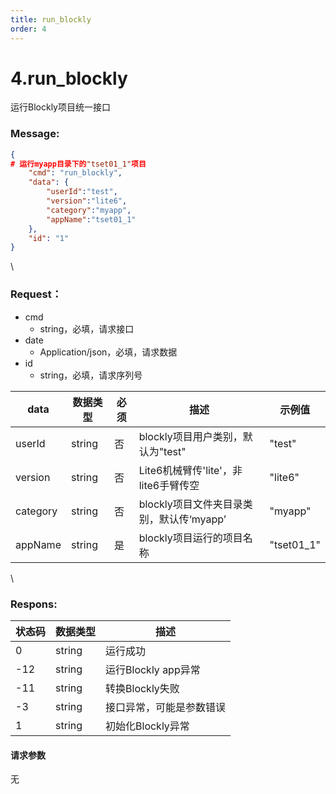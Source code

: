 ```yaml
---
title: run_blockly
order: 4
---
```

# 4.run\_blockly
运行Blockly项目统一接口
### Message:  
```json
{
# 运行myapp目录下的"tset01_1"项目
    "cmd": "run_blockly",
    "data": {
        "userId":"test",
        "version":"lite6",
        "category":"myapp",
        "appName":"tset01_1"
    },
    "id": "1"
}
```
\
### Request：  
* cmd
  * string，必填，请求接口
* date
  * Application/json，必填，请求数据
* id
  * string，必填，请求序列号
  
| **data** | **数据类型** | **必须** | **描述**                      | **示例值**     |
| -------- | -------- | ------ | --------------------------- | ----------- |
| userId   | string   | 否      | blockly项目用户类别，默认为"test"     | "test"      |
| version  | string   | 否      | Lite6机械臂传'lite'，非lite6手臂传空  | "lite6"     |
| category | string   | 否      | blockly项目文件夹目录类别，默认传‘myapp’ | "myapp"     |
| appName  | string   | 是      | blockly项目运行的项目名称            | "tset01\_1" |
\
### Respons:  
| **状态码** | **数据类型** | **描述**          |
| ------- | -------- | --------------- |
| 0       | string   | 运行成功            |
| -12     | string   | 运行Blockly app异常 |
| -11     | string   | 转换Blockly失败     |
| -3      | string   | 接口异常，可能是参数错误    |
| 1       | string   | 初始化Blockly异常    |
#### 请求参数
无
